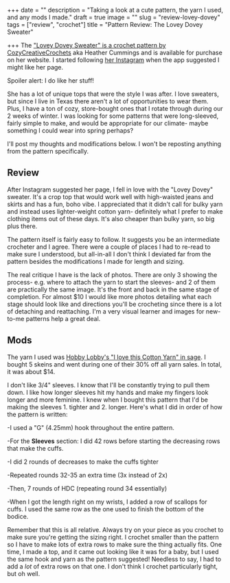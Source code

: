 +++
date = ""
description = "Taking a look at a cute pattern, the yarn I used, and any mods I made."
draft = true
image = ""
slug = "review-lovey-dovey"
tags = ["review", "crochet"]
title = "Pattern Review: The Lovey Dovey Sweater"

+++
The ["Lovey Dovey Sweater" is a crochet pattern by CozyCreativeCrochets](https://www.cozycreativecrochets.com/product-page/the-lovey-dovey-sweater-crochet-pattern) aka Heather Cummings and is available for purchase on her website. I started following [her Instagram](https://www.instagram.com/cozycreativecrochets/) when the app suggested I might like her page. 

Spoiler alert: I do like her stuff! 

She has a lot of unique tops that were the style I was after. I love sweaters, but since I live in Texas there aren't a lot of opportunities to wear them. Plus, I have a ton of cozy, store-bought ones that I rotate through during our 2 weeks of winter. I was looking for some patterns that were long-sleeved, fairly simple to make, and would be appropriate for our climate- maybe something I could wear into spring perhaps?

I'll post my thoughts and modifications below. I won't be reposting anything from the pattern specifically.

## Review

After Instagram suggested her page, I fell in love with the "Lovey Dovey" sweater. It's a crop top that would work well with high-waisted jeans and skirts and has a fun, boho vibe. I appreciated that it didn't call for bulky yarn and instead uses lighter-weight cotton yarn- definitely what I prefer to make clothing items out of these days. It's also cheaper than bulky yarn, so big plus there.

The pattern itself is fairly easy to follow. It suggests you be an intermediate crocheter and I agree. There were a couple of places I had to re-read to make sure I understood, but all-in-all I don't think I deviated far from the pattern besides the modifications I made for length and sizing.

The real critique I have is the lack of photos. There are only 3 showing the process- e.g. where to attach the yarn to start the sleeves- and 2 of them are practically the same image. It's the front and back in the same stage of completion. For almost $10 I would like more photos detailing what each stage should look like and directions you'll be crocheting since there is a lot of detaching and reattaching. I'm a very visual learner and images for new-to-me patterns help a great deal.

## Mods

The yarn I used was [Hobby Lobby's "I love this Cotton Yarn" in sage](https://www.hobbylobby.com/Yarn-Needle-Art/Yarn/Sage-I-Love-This-Cotton-Yarn/p/36185). I bought 5 skeins and went during one of their 30% off all yarn sales. In total, it was about $14.

I don't like 3/4" sleeves. I know that I'll be constantly trying to pull them down. I like how longer sleeves hit my hands and make my fingers look longer and more feminine. I knew when I bought this pattern that I'd be making the sleeves 1. tighter and 2. longer. Here's what I did in order of how the pattern is written:

\-I used a "G" (4.25mm) hook throughout the entire pattern.

\-For the **Sleeves** section: I did 42 rows before starting the decreasing rows that make the cuffs.

\-I did 2 rounds of decreases to make the cuffs tighter

\-Repeated rounds 32-35 an extra time (3x instead of 2x)

\-Then, 7 rounds of HDC (repeating round 34 essentially)

\-When I got the length right on my wrists, I added a row of scallops for cuffs. I used the same row as the one used to finish the bottom of the bodice.

Remember that this is all relative. Always try on your piece as you crochet to make sure you're getting the sizing right. I crochet smaller than the pattern so I have to make lots of extra rows to make sure the thing actually fits. One time, I made a top, and it came out looking like it was for a baby, but I used the same hook and yarn as the pattern suggested! Needless to say, I had to add a _lot_ of extra rows on that one. I don't think I crochet particularly tight, but oh well.